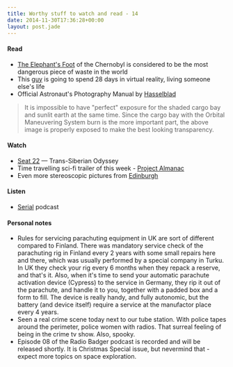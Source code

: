 ```yaml
---
title: Worthy stuff to watch and read - 14
date: 2014-11-30T17:36:28+00:00
layout: post.jade
---
```


#### Read

* [The Elephant's Foot](http://nautil.us/blog/chernobyls-hot-mess-the-elephants-foot-is-still-lethal) of the Chernobyl is considered to be the most dangerous piece of waste in the world
* This [guy](http://www.theverge.com/2014/11/18/7235895/seeing-i-artist-to-spend-a-month-in-virtual-reality) is going to spend 28 days in virtual reality, living someone else's life
* Official Astronaut's Photography Manual by [Hasselblad](http://www.hasselblad.com/media/2207875/astronauts_manual_singlepage_lr.pdf)

>It is impossible to have "perfect" exposure for the shaded cargo bay and sunlit earth at the same time. Since the cargo bay with the Orbital Maneuvering System burn is the more important part, the above image is properly exposed to make the best looking transparency.

#### Watch

* [Seat 22](https://vimeo.com/110030826) — Trans-Siberian Odyssey
* Time travelling sci-fi trailer of this week - [Project Almanac](https://www.youtube.com/watch?v=ZALqGuwI_DE)
* Even more stereoscopic pictures from [Edinburgh](https://www.flickr.com/photos/karismafilms/sets/72157648775217758)

#### Listen

* [Serial](http://serialpodcast.org) podcast

#### Personal notes

* Rules for servicing parachuting equipment in UK are sort of different compared to Finland. There was mandatory service check of the parachuting rig in Finland every 2 years with some small repairs here and there, which was usually performed by a special company in Turku. In UK they check your rig every 6 months when they repack a reserve, and that's it. Also, when it's time to send your automatic parachute activation device (Cypress) to the service in Germany, they rip it out of the parachute, and handle it to you, together with a padded box and a form to fill. The device is really handy, and fully autonomic, but the battery (and device itself) require a service at the manufactor place every 4 years.
* Seen a real crime scene today next to our tube station. With police tapes around the perimeter, police women with radios. That surreal feeling of being in the crime tv show. Also, spooky.
* Episode 08 of the Radio Badger podcast is recorded and will be released shortly. It is Christmas Special issue, but nevermind that - expect more topics on space exploration.
